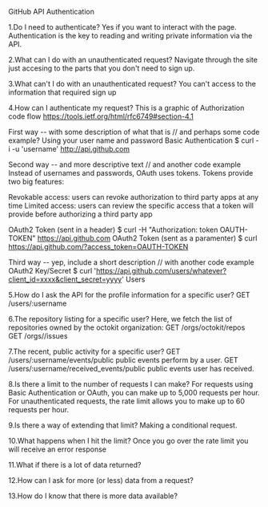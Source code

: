 GitHub API
Authentication

1.Do I need to authenticate?
Yes if you want to interact with the page. Authentication is the key to
reading and writing private information via the API.

2.What can I do with an unauthenticated request?
Navigate through the site just accesing to the parts that you don't need to sign up.

3.What can't I do with an unauthenticated request?
You can't access to the information that required sign up

4.How can I authenticate my request?
This is a graphic of Authorization code flow
https://tools.ietf.org/html/rfc6749#section-4.1

First way -- with some description of what that is
// and perhaps some code example?
Using your user name and password
Basic Authentication
$ curl -i -u 'username' http://api.github.com

Second way -- and more descriptive text
// and another code example
Instead of usernames and passwords, OAuth uses tokens. Tokens provide two big features:

Revokable access: users can revoke authorization to third party apps at any time
Limited access: users can review the specific access that a token will provide before authorizing a third party app

OAuth2 Token (sent in a header)
$ curl -H "Authorization: token OAUTH-TOKEN" https://api.github.com
OAuth2 Token (sent as a paramenter)
$ curl https://api.github.com/?access_token=OAUTH-TOKEN


Third way -- yep, include a short description
// with another code example
OAuth2 Key/Secret
$ curl 'https://api.github.com/users/whatever?client_id=xxxx&client_secret=yyyy'
Users

5.How do I ask the API for the profile information for a specific user?
GET /users/:username

6.The repository listing for a specific user?
Here, we fetch the list of repositories owned by the octokit organization:
GET /orgs/octokit/repos
GET /orgs/<org>/issues

7.The recent, public activity for a specific user?
GET /users/:username/events/public   public events perform by a user.
GET /users/:username/received_events/public  public events user has received.

8.Is there a limit to the number of requests I can make?
For requests using Basic Authentication or OAuth, you can make up to 5,000 requests per hour. For unauthenticated requests, the rate limit allows you to make up to 60 requests per hour.

9.Is there a way of extending that limit?
Making a conditional request.

10.What happens when I hit the limit?
Once you go over the rate limit you will receive an error response

11.What if there is a lot of data returned?

12.How can I ask for more (or less) data from a request?

13.How do I know that there is more data available?
